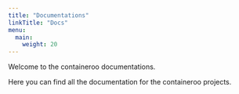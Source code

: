 ```yaml
---
title: "Documentations"
linkTitle: "Docs"
menu:
  main:
    weight: 20
---
```


Welcome to the containeroo documentations.

Here you can find all the documentation for the containeroo projects.
